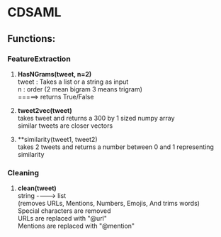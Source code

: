 # CDSAML

## Functions: ##
### FeatureExtraction ##
1. **HasNGrams(tweet, n=2)** </br>
    tweet : Takes a list or a string as input  </br>
    n : order (2 mean bigram 3 means trigram)  </br>
    =====> returns True/False  </br>

2. **tweet2vec(tweet)** </br>
    takes tweet and returns a 300 by 1 sized numpy array </br>
    similar tweets are closer vectors
    
3. **similarity(tweet1, tweet2) </br>
    takes 2 tweets and returns a number between 0 and 1 representing similarity </br>
    
### Cleaning ###
1. **clean(tweet)**  </br>
    string ----> list  </br>
    (removes URLs, Mentions, Numbers, Emojis, And trims words) </br>
    Special characters are removed </br>
    URLs are replaced with "@url" </br>
    Mentions are replaced with "@mention"</br>
